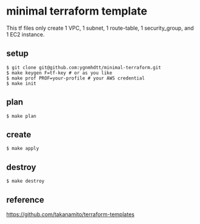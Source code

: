 # minimal terraform template

This tf files only create 1 VPC, 1 subnet, 1 route-table, 1 security_group, and 1 EC2 instance.

## setup

```
$ git clone git@github.com:ygnmhdtt/minimal-terraform.git
$ make keygen F=tf-key # or as you like
$ make prof PROF=your-profile # your AWS credential
$ make init
```

## plan

```
$ make plan
```

## create

```
$ make apply
```

## destroy

```
$ make destroy
```

## reference

https://github.com/takanamito/terraform-templates

